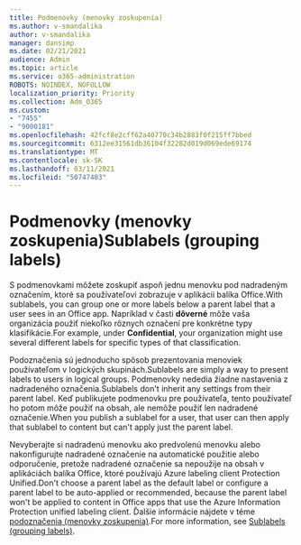 ```yaml
---
title: Podmenovky (menovky zoskupenia)
ms.author: v-smandalika
author: v-smandalika
manager: dansimp
ms.date: 02/21/2021
audience: Admin
ms.topic: article
ms.service: o365-administration
ROBOTS: NOINDEX, NOFOLLOW
localization_priority: Priority
ms.collection: Adm_O365
ms.custom:
- "7455"
- "9000181"
ms.openlocfilehash: 42fcf8e2cff62a40770c34b2883f0f215ff7bbed
ms.sourcegitcommit: 6312ee31561db36104f32282d019d069ede69174
ms.translationtype: MT
ms.contentlocale: sk-SK
ms.lasthandoff: 03/11/2021
ms.locfileid: "50747403"
---
```

# <a name="sublabels-grouping-labels"></a><span data-ttu-id="86e84-102">Podmenovky (menovky zoskupenia)</span><span class="sxs-lookup"><span data-stu-id="86e84-102">Sublabels (grouping labels)</span></span>

<span data-ttu-id="86e84-103">S podmenovkami môžete zoskupiť aspoň jednu menovku pod nadradeným označením, ktoré sa používateľovi zobrazuje v aplikácii balíka Office.</span><span class="sxs-lookup"><span data-stu-id="86e84-103">With sublabels, you can group one or more labels below a parent label that a user sees in an Office app.</span></span> <span data-ttu-id="86e84-104">Napríklad v časti **dôverné** môže vaša organizácia použiť niekoľko rôznych označení pre konkrétne typy klasifikácie.</span><span class="sxs-lookup"><span data-stu-id="86e84-104">For example, under **Confidential**, your organization might use several different labels for specific types of that classification.</span></span>

<span data-ttu-id="86e84-105">Podoznačenia sú jednoducho spôsob prezentovania menoviek používateľom v logických skupinách.</span><span class="sxs-lookup"><span data-stu-id="86e84-105">Sublabels are simply a way to present labels to users in logical groups.</span></span> <span data-ttu-id="86e84-106">Podmenovky nededia žiadne nastavenia z nadradeného označenia.</span><span class="sxs-lookup"><span data-stu-id="86e84-106">Sublabels don't inherit any settings from their parent label.</span></span> <span data-ttu-id="86e84-107">Keď publikujete podmenovku pre používateľa, tento používateľ ho potom môže použiť na obsah, ale nemôže použiť len nadradené označenie.</span><span class="sxs-lookup"><span data-stu-id="86e84-107">When you publish a sublabel for a user, that user can then apply that sublabel to content but can't apply just the parent label.</span></span>

<span data-ttu-id="86e84-108">Nevyberajte si nadradenú menovku ako predvolenú menovku alebo nakonfigurujte nadradené označenie na automatické použitie alebo odporučenie, pretože nadradené označenie sa nepoužije na obsah v aplikáciách balíka Office, ktoré používajú Azure labeling client Protection Unified.</span><span class="sxs-lookup"><span data-stu-id="86e84-108">Don't choose a parent label as the default label or configure a parent label to be auto-applied or recommended, because the parent label won't be applied to content in Office apps that use the Azure Information Protection unified labeling client.</span></span> <span data-ttu-id="86e84-109">Ďalšie informácie nájdete v téme [podoznačenia (menovky zoskupenia)](https://docs.microsoft.com/microsoft-365/compliance/sensitivity-labels).</span><span class="sxs-lookup"><span data-stu-id="86e84-109">For more information, see [Sublabels (grouping labels)](https://docs.microsoft.com/microsoft-365/compliance/sensitivity-labels).</span></span>